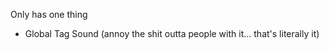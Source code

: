 Only has one thing

- Global Tag Sound (annoy the shit outta people with it... that's literally it)
